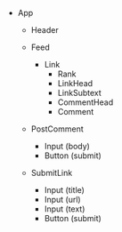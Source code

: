 - App
  - Header

  - Feed
    - Link
      - Rank
      - LinkHead
      - LinkSubtext
      - CommentHead
      - Comment

  - PostComment
    - Input (body)
    - Button (submit)

  - SubmitLink
    - Input (title)
    - Input (url)
    - Input (text)
    - Button (submit)

